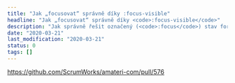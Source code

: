 ```yaml
---
title: "Jak „focusovat“ správně díky :focus-visible"
headline: "Jak „focusovat“ správně díky <code>:focus-visible</code>"
description: "Jak správně řešit označený (<code>:focus</code>) stav formulářových prvků."
date: "2020-03-21"
last_modification: "2020-03-21"
status: 0
tags: []
---
```


https://github.com/ScrumWorks/amateri-com/pull/576